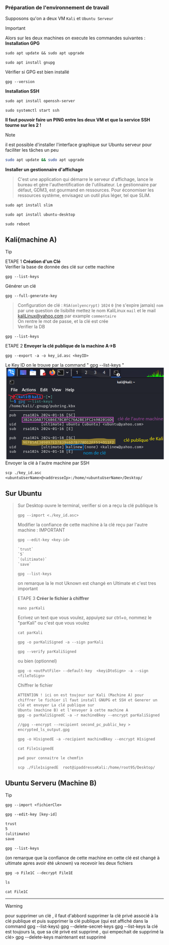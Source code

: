 
### Préparation de l'environnement de travail

Supposons qu'on a deux VM `Kali` et `Ubuntu Serveur`
> [!IMPORTANT]
> Alors sur les deux machines on execute les commandes suivantes : <br>
> **Installation GPG**
> ```
> sudo apt update && sudo apt upgrade
> ```
> ```
> sudo apt install gnupg
> ```
> Vérifier si GPG est bien installé
> ```
> gpg --version
> ```
> **Installation SSH**
> ```
> sudo apt install openssh-server
> ```
> ```
> sudo systemctl start ssh
> ```
> **Il faut pouvoir faire un PING entre les deux VM et que la service SSH tourne sur les 2 !**


> [!NOTE]
> il est possible d'installer l'interface graphique sur Ubuntu serveur pour faciliter les tâches un peu<br>
> ```bash
> sudo apt update && sudo apt upgrade
> ```
> **Installer un gestionnaire d'affichage** <br>
> >  C'est une application qui démarre le serveur d'affichage, lance le bureau et gère l'authentification de l'utilisateur. Le gestionnaire par défaut, GDM3, est gourmand en ressources. Pour économiser les ressources système, envisagez un outil plus léger, tel que SLiM.
> ```
> sudo apt install slim
> ```
> ```
> sudo apt install ubuntu-desktop
> ```
> ```
> sudo reboot
> ```

## Kali(machine A)

> [!TIP]
> ETAPE 1 **Création d'un Clé** <br>
> Verifier la base de donnée des clé sur cette machine
> ```
> gpg --list-keys
> ```
> Générer un clé
> ```
> gpg --full-generate-key
> ```
> > Configuration de clé :
> > `RSA(onlyencrypt)` `1024` `0` (ne s'expire jamais)  `nom` par une question de lisibilté mettez le nom KaliLinux `mail` et le mail kaliLinux@yahoo.com par example `commentaire`
> > <br>
> On rentre le mot de passe, et la clé est crée  <br>
> Verifier la DB 
> ```
> gpg --list-keys
> ```
>  ETAPE 2 **Envoyer la clé publique de la machine A->B**
> ```
> gpg --export -a -o key_id.asc <keyID>
> ```
> Le Key ID on le trouve par la command " gpg --list-keys " <br>
>  ![what](https://raw.githubusercontent.com/Ziadoon95/Security/main/Screenshot%20(22).png) <br>
> Envoyer la clé à l'autre machine par SSH
> ```
> scp ./key_id.asc  <ubuntuUserName>@<addresseIp>:/home/<ubuntuUserName>/Desktop/
> ```


## Sur Ubuntu 
> Sur Desktop ouvre le terminal, verifier si on a reçu la clé publique
> ls
>```
> gpg --import <./key_id.asc>
> ```
> Modifier la confiance de cette machine à la clé reçu par l'autre machine : IMPORTANT
> ```
> gpg --edit-key <key-id>
> ```
> ```
> `trust`
> `5`
> `(ulitimate)`
> `save`
> ```
> ```
> gpg --list-keys
> ```
> on remarque la le mot Uknown est changé en Ultimate et c'est tres important 


>  ETAPE 3 **Créer le fichier à chiffrer**
> ```
> nano parKali
> ```
> Ecrivez un text que vous voulez, appuiyez sur ctrl+o, nommez le "parKali" ou c'est que vous voulez
> ```
> cat parKali
> ```
> ```
> gpg -o parKaliSigned -a --sign parKali
> ```
> ```
> gpg --verify parKaliSigned
> ```
> ou bien (optionnel)
> ```
> gpg -o <outPutFile> --default-key  <keyiDtoSign> -a --sign <fileToSign>
> ```
> Chiffrer le fichier
> ```
> ATTENTION ! ici on est toujour sur Kali (Machine A) pour chiffrer le fichier il faut install GNUPG et SSH et Generer un clé et envoyer La clé publique sur
> Ubuntu (machine B) et l'envoyer à cette machine A
> gpg -o parKaliSignedC -a -r machineBkey --encrypt parKaliSigned
> ```
> ```
> //gpg --encrypt --recipient second_pc_public_key > encrypted_ls_output.gpg
> ```
> ```
> gpg -o H1signedE -a -recipient machineBkey --encrypt H1signed
> ```
> ```
> cat File1signedE
> ```
> ```
> pwd pour connaitre le chemfin
> ```
> ```
> scp ./File1signedE  root@ipaddresseKali:/home/root95/Desktop/
> ```

 ## Ubuntu Serveru (Machine B)

> [!TIP]
> ```
> gpg --import <fichierCle>
> ```
> ```
> gpg --edit-key [key-id]
> ```
> ```
> trust
> 5
> (ulitimate)
> save
> ```
> ```
> gpg --list-keys
> ```
> (on remarque que la confiance de cette machine en cette clé est changé à ultimate apres avoir été uknown)
> va recevoir les deux fichiers
> ```
> gpg -o File1C --decrypt File1E
> ```
> ```
> ls
> ```
> ```
> cat File1C
> ```

***

> [!WARNING]
> pour supprimer un clé , il faut d'abbord supprimer la clé privé associé à la clé publique et puis supprimer la clé publique (qui est affiché dans la command gpg --list-keys)
> gpg --delete-secret-keys <ClePubliqueASupprime>
> gpg --list-keys 
> la clé est toujours la, que sa clé privé est supprimé , qui empechait de supprimé la clé>
> gpg --delete-keys <ClePubliqueASupprime>
> maintenant est supprimé
